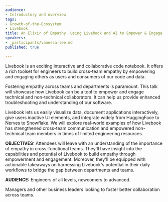 ```yaml
---
audience:
- Introductory and overview
tags:
- Growth-of-the-Ecosystem
- Livebook
title: An Elixir of Empathy. Using Livebook and AI to Empower & Engage
speakers:
- _participants/vanessa-lee.md
published: true

---
```

Livebook is an exciting interactive and collaborative code notebook. It offers a rich toolset for engineers to build cross-team empathy by empowering and engaging others as users and consumers of our code and data.

Fostering empathy across teams and departments is paramount. This talk will showcase how Livebook can be a tool to empower and engage technical and non-technical collaborators. It can help us provide enhanced troubleshooting and understanding of our software.

Livebook lets us easily visualize data, document applications interactively, give users inactive UI elements, and integrate widely from HuggingFace to Nerves to Snowflake. We will explore real-world examples of how Livebook has strengthened cross-team communication and empowered non-technical team members in times of limited engineering resources.

**OBJECTIVES:**
Attendees will leave with an understanding of the importance of empathy in cross-functional teams. They'll have insight into the capabilities and potential of Livebook to build empathy through empowerment and engagement. Moreover, they'll be equipped with actionable takeaways on harnessing Livebook's potential in their daily workflows to bridge the gap between departments and teams.

**AUDIENCE:**
Engineers of all levels, newcomers to advanced.

Managers and other business leaders looking to foster better collaboration across teams.
